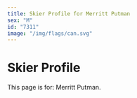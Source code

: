 ```yaml
---
title: Skier Profile for Merritt Putman
sex: "M"
id: "7311"
image: "/img/flags/can.svg" 
---
```


# Skier Profile

This page is for: Merritt Putman.
    